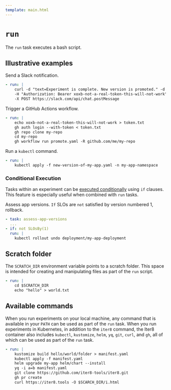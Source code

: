 ```yaml
---
template: main.html
---
```


# `run`
The `run` task executes a bash script.

## Illustrative examples
Send a Slack notification.
```yaml
- run: |
    curl -d "text=Experiment is complete. New version is promoted." -d "channel=C123456" \
    -H "Authorization: Bearer xoxb-not-a-real-token-this-will-not-work" \
    -X POST https://slack.com/api/chat.postMessage  
```

Trigger a GitHub Actions workflow.
```yaml
- run: |
    echo xoxb-not-a-real-token-this-will-not-work > token.txt
    gh auth login --with-token < token.txt
    gh repo clone my-repo
    cd my-repo
    gh workflow run promote.yaml -R github.com/me/my-repo
```

Run a `kubectl` command.
```yaml
- run: |
    kubectl apply -f new-version-of-my-app.yaml -n my-app-namespace
```

### Conditional Execution
Tasks within an experiment can be [executed conditionally](../conditional.md) using `if` clauses. This feature is especially useful when combined with `run` tasks.

Assess app versions. `If` SLOs are `not` satisfied by version numbered 1, rollback.
```yaml
- task: assess-app-versions
  ...
- if: not SLOsBy(1)
  run: |
    kubectl rollout undo deployment/my-app-deployment
```

## Scratch folder

The `SCRATCH_DIR` environment variable points to a scratch folder. This space is intended for creating and manipulating files as part of the `run` script.

```yaml
- run: |
    cd $SCRATCH_DIR
    echo "hello" > world.txt
```

## Available commands

When you run experiments on your local machine, any command that is available in your `PATH` can be used as part of the `run` task. When you run experiments in Kubernetes, in addition to the `iter8` command, the Iter8 container also includes `kubectl`, `kustomize`, `helm`, `yq`, `git`, `curl`, and `gh`, all of which can be used as part of the `run` task.

```yaml
- run: |
    kustomize build hello/world/folder > manifest.yaml
    kubectl apply -f manifest.yaml
    helm upgrade my-app helm/chart --install
    yq -i a=b manifest.yaml
    git clone https://github.com/iter8-tools/iter8.git
    gh pr create
    curl https://iter8.tools -O $SCARCH_DIR/i.html
```
